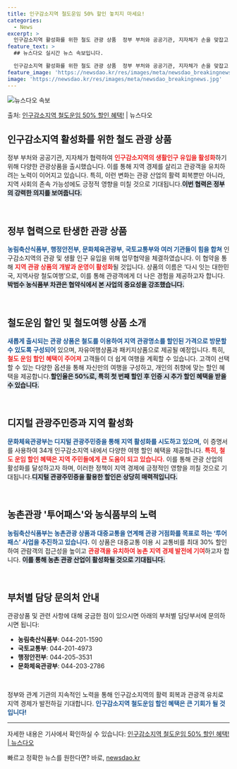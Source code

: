 ```yaml
---
title: 인구감소지역 철도운임 50% 할인 놓치지 마세요!
categories:
  - News
excerpt: >
  인구감소지역 활성화를 위한 철도 관광 상품  정부 부처와 공공기관, 지자체가 손을 맞잡고 인구감소지역의 생활…
feature_text: >
  ## 뉴스다오 실시간 뉴스 속보입니다.

  인구감소지역 활성화를 위한 철도 관광 상품  정부 부처와 공공기관, 지자체가 손을 맞잡고 인구감소지역의 생활…
feature_image: 'https://newsdao.kr/res/images/meta/newsdao_breakingnews.jpg'
image: 'https://newsdao.kr/res/images/meta/newsdao_breakingnews.jpg'
---
```


![뉴스다오 속보](https://newsdao.kr/res/images/meta/newsdao_breakingnews.jpg)

<p>출처: <a href="https://newsdao.kr/4868" rel="dofollow">인구감소지역 철도운임 50% 할인 혜택!</a> | 뉴스다오</p>

<h2 data-ke-size="size26">인구감소지역 활성화를 위한 철도 관광 상품</h2>

<p data-ke-size="size16">정부 부처와 공공기관, 지자체가 협력하여 <b><span style="color: #ee2323;">인구감소지역의 생활인구 유입을 활성화</span></b>하기 위해 다양한 관광상품을 출시했습니다. 이를 통해 지역 경제를 살리고 관광객을 유치하려는 노력이 이어지고 있습니다. 특히, 이런 변화는 관광 산업의 활력 회복뿐만 아니라, 지역 사회의 존속 가능성에도 긍정적 영향을 미칠 것으로 기대됩니다.<b><span style="background-color: #21538527;">이번 협력은 정부의 강력한 의지를 보여줍니다.</span></b></p>

<p data-ke-size="size16">&nbsp;</p>

<h2 data-ke-size="size26">정부 협력으로 탄생한 관광 상품</h2>

<p data-ke-size="size16"><b><span style="color: #1a5490;">농림축산식품부, 행정안전부, 문화체육관광부, 국토교통부와 여러 기관들이 힘을 합쳐</span></b> 인구감소지역의 관광 및 생활 인구 유입을 위해 업무협약을 체결하였습니다. 이 협약을 통해 <b><span style="color: #ee2323;">지역 관광 상품의 개발과 운영이 활성화</span></b>될 것입니다. 상품의 이름은 ‘다시 잇는 대한민국, 지역사랑 철도여행’으로, 이를 통해 관광객에게 더 나은 경험을 제공하고자 합니다.<b><span style="background-color: #21538527;">박범수 농식품부 차관은 협약식에서 본 사업의 중요성을 강조했습니다.</span></b></p>

<p data-ke-size="size16">&nbsp;</p>

<h2 data-ke-size="size26">철도운임 할인 및 철도여행 상품 소개</h2>

<p data-ke-size="size16"><b><span style="color: #1a5490;">새롭게 출시되는 관광 상품은 철도를 이용하여 지역 관광명소를 할인된 가격으로 방문할 수 있도록 구성되어</span></b> 있으며, 자유여행상품과 패키지상품으로 제공될 예정입니다. 특히, <b><span style="color: #ee2323;">철도 운임 할인 혜택이 주어져</span></b> 고객들이 더 쉽게 여행을 계획할 수 있습니다. 고객이 선택할 수 있는 다양한 옵션을 통해 자신만의 여행을 구성하고, 개인의 취향에 맞는 할인 혜택을 제공합니다.<b><span style="background-color: #21538527;">할인율은 50%로, 특히 첫 번째 할인 후 인증 시 추가 할인 혜택을 받을 수 있습니다.</span></b></p>

<p data-ke-size="size16">&nbsp;</p>

<h2 data-ke-size="size26">디지털 관광주민증과 지역 활성화</h2>

<p data-ke-size="size16"><b><span style="color: #1a5490;">문화체육관광부는 디지털 관광주민증을 통해 지역 활성화를 시도하고 있으며,</span></b> 이 증명서를 사용하여 34개 인구감소지역 내에서 다양한 여행 할인 혜택을 제공합니다. <b><span style="color: #ee2323;">특히, 철도 운임 할인 혜택은 지역 주민들에게 큰 도움이 되고 있습니다.</span></b> 이를 통해 관광 산업의 활성화를 달성하고자 하며, 이러한 정책이 지역 경제에 긍정적인 영향을 끼칠 것으로 기대됩니다.<b><span style="background-color: #21538527;">디지털 관광주민증을 활용한 할인은 상당히 매력적입니다.</span></b></p>

<p data-ke-size="size16">&nbsp;</p>

<h2 data-ke-size="size26">농촌관광 '투어패스'와 농식품부의 노력</h2>

<p data-ke-size="size16"><b><span style="color: #1a5490;">농림축산식품부는 농촌관광 상품과 대중교통을 연계해 관광 거점화를 목표로 하는 ‘투어패스’ 사업을 추진하고 있습니다.</span></b> 이 상품은 대중교통 이용 시 교통비를 최대 30% 할인하여 관람객의 접근성을 높이고 <b><span style="color: #ee2323;">관광객을 유치하여 농촌 지역 경제 발전에 기여</span></b>하고자 합니다. <b><span style="background-color: #21538527;">이를 통해 농촌 관광 산업이 활성화될 것으로 기대됩니다.</span></b></p>

<p data-ke-size="size16">&nbsp;</p>

<h2 data-ke-size="size26">부처별 담당 문의처 안내</h2>

<p data-ke-size="size16">관광상품 및 관련 사항에 대해 궁금한 점이 있으시면 아래의 부처별 담당부서에 문의하시면 됩니다:<br>
<ul>
    <li><b>농림축산식품부</b>: 044-201-1590</li>
    <li><b>국토교통부</b>: 044-201-4973</li>
    <li><b>행정안전부</b>: 044-205-3531</li>
    <li><b>문화체육관광부</b>: 044-203-2786</li>
</ul>
</p>

<p data-ke-size="size16">&nbsp;</p>

<p data-ke-size="size16">정부와 관계 기관의 지속적인 노력을 통해 인구감소지역의 활력 회복과 관광객 유치로 지역 경제가 발전하길 기대합니다. <b><span style="color: #1a5490;">인구감소지역 철도운임 할인 혜택은 큰 기회가 될 것입니다!</span></b></p>

<hr>

<p data-ke-size="size16">자세한 내용은 기사에서 확인하실 수 있습니다: <a href="https://newsdao.kr/4868" target="_blank">인구감소지역 철도운임 50% 할인 혜택! | 뉴스다오</a></p> 

빠르고 정확한 뉴스를 원한다면? 바로, <a href="https://newsdao.kr" rel="dofollow">newsdao.kr</a>



